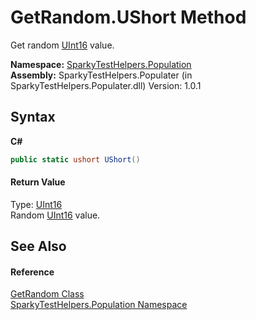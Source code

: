 # GetRandom.UShort Method 
 

Get random <a href="http://msdn2.microsoft.com/en-us/library/s6eyk10z" target="_blank">UInt16</a> value.

**Namespace:**&nbsp;<a href="N_SparkyTestHelpers_Population.md">SparkyTestHelpers.Population</a><br />**Assembly:**&nbsp;SparkyTestHelpers.Populater (in SparkyTestHelpers.Populater.dll) Version: 1.0.1

## Syntax

**C#**<br />
``` C#
public static ushort UShort()
```


#### Return Value
Type: <a href="http://msdn2.microsoft.com/en-us/library/s6eyk10z" target="_blank">UInt16</a><br />Random <a href="http://msdn2.microsoft.com/en-us/library/s6eyk10z" target="_blank">UInt16</a> value.

## See Also


#### Reference
<a href="T_SparkyTestHelpers_Population_GetRandom.md">GetRandom Class</a><br /><a href="N_SparkyTestHelpers_Population.md">SparkyTestHelpers.Population Namespace</a><br />